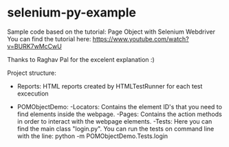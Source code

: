# selenium-py-example
Sample code based on the tutorial: Page Object with Selenium Webdriver
You can find the tutorial here: https://www.youtube.com/watch?v=BURK7wMcCwU

Thanks to Raghav Pal for the excelent explanation :)

Project structure:
- Reports: HTML reports created by HTMLTestRunner for each test excecution

- POMObjectDemo:
  -Locators: Contains the element ID's that you need to find elements inside the webpage.
  -Pages: Contains the action methods in order to interact with the webpage elements.
  -Tests: Here you can find the main class "login.py". You can run the tests on command line with the line: python -m       POMObjectDemo.Tests.login
